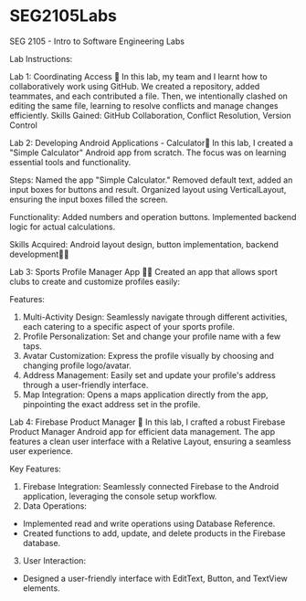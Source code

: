 # SEG2105Labs
SEG 2105 - Intro to Software Engineering Labs

Lab Instructions: 

Lab 1: Coordinating Access 🚀
In this lab, my team and I learnt how to collaboratively work using GitHub. We created a repository, added teammates, and each contributed a file. Then, we intentionally clashed on editing the same file, learning to resolve conflicts and manage changes efficiently.
Skills Gained: GitHub Collaboration, Conflict Resolution, Version Control

Lab 2: Developing Android Applications - Calculator📱
In this lab, I created a "Simple Calculator" Android app from scratch. The focus was on learning essential tools and functionality.

Steps:
Named the app "Simple Calculator."
Removed default text, added an input boxes for buttons and result.
Organized layout using VerticalLayout, ensuring the input boxes filled the screen.

Functionality:
Added numbers and operation buttons.
Implemented backend logic for actual calculations.

Skills Acquired: Android layout design, button implementation, backend development🚀🧮

Lab 3: Sports Profile Manager App 🏀📱
Created an app that allows sport clubs to create and customize profiles easily: 

Features:
1. Multi-Activity Design: Seamlessly navigate through different activities, each catering to a specific aspect of your sports profile.
2. Profile Personalization: Set and change your profile name with a few taps. 
3. Avatar Customization: Express the profile visually by choosing and changing profile logo/avatar.
4. Address Management: Easily set and update your profile's address through a user-friendly interface. 
5. Map Integration: Opens a maps application directly from the app, pinpointing the exact address set in the profile.

Lab 4: Firebase Product Manager 📱
In this lab, I crafted a robust Firebase Product Manager Android app for efficient data management. The app features a clean user interface with a Relative Layout, ensuring a seamless user experience.

Key Features:
1. Firebase Integration: Seamlessly connected Firebase to the Android application, leveraging the console setup workflow.
2. Data Operations:
  - Implemented read and write operations using Database Reference.
  - Created functions to add, update, and delete products in the Firebase database.
3. User Interaction:
  - Designed a user-friendly interface with EditText, Button, and TextView elements.



